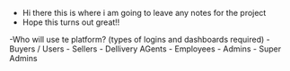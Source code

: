 - Hi there this is where i am going to leave any notes for the project
- Hope this turns out great!!


-Who will use te platform? (types of logins and dashboards required)
    - Buyers / Users
    - Sellers
    - Dellivery AGents
    - Employees
    - Admins
    - Super Admins